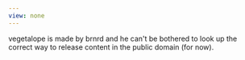```yaml
---
view: none
---
```


vegetalope is made by brnrd and he can't be bothered to look up the correct way to release content in the public domain (for now).
